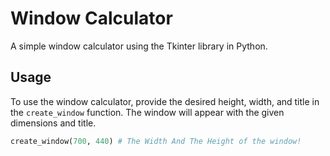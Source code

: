 # Window Calculator

A simple window calculator using the Tkinter library in Python.

## Usage

To use the window calculator, provide the desired height, width, and title in the `create_window` function. The window will appear with the given dimensions and title.

```python
create_window(700, 440) # The Width And The Height of the window!
